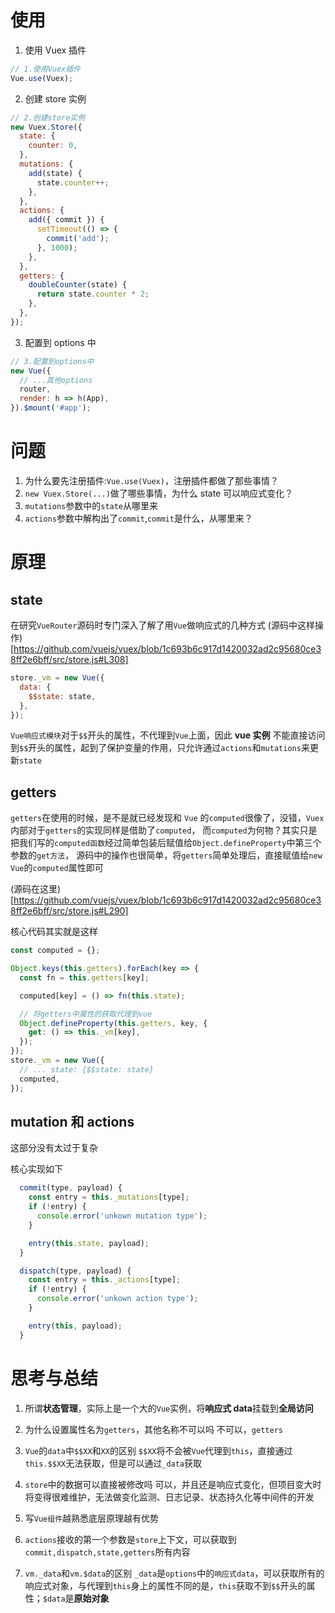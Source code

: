 # 使用

1. 使用 Vuex 插件

```javascript
// 1.使用Vuex插件
Vue.use(Vuex);
```

2. 创建 store 实例

```javascript
// 2.创建store实例
new Vuex.Store({
  state: {
    counter: 0,
  },
  mutations: {
    add(state) {
      state.counter++;
    },
  },
  actions: {
    add({ commit }) {
      setTimeout(() => {
        commit('add');
      }, 1000);
    },
  },
  getters: {
    doubleCounter(state) {
      return state.counter * 2;
    },
  },
});
```

3. 配置到 options 中

```javascript
// 3.配置到options中
new Vue({
  // ...其他options
  router,
  render: h => h(App),
}).$mount('#app');
```

# 问题

1. 为什么要先注册插件:`Vue.use(Vuex)`，注册插件都做了那些事情？
2. `new Vuex.Store(...)`做了哪些事情，为什么 state 可以响应式变化？
3. `mutations`参数中的`state`从哪里来
4. `actions`参数中解构出了`commit`,`commit`是什么，从哪里来？

# 原理

## state

在研究`VueRouter`源码时专门深入了解了用`Vue`做响应式的几种方式
(源码中这样操作)[https://github.com/vuejs/vuex/blob/1c693b6c917d1420032ad2c95680ce38ff2e6bff/src/store.js#L308]

```javascript
store._vm = new Vue({
  data: {
    $$state: state,
  },
});
```

`Vue响应式模块`对于`$$`开头的属性，不代理到`Vue`上面，因此 **vue 实例** 不能直接访问到`$$`开头的属性，起到了保护变量的作用，只允许通过`actions`和`mutations`来更新`state`

## getters

`getters`在使用的时候，是不是就已经发现和 `Vue` 的`computed`很像了，没错，`Vuex`内部对于`getters`的实现同样是借助了`computed`，
而`computed`为何物？其实只是把我们写的`computed函数`经过简单包装后赋值给`Object.defineProperty`中第三个参数的`get方法`，
源码中的操作也很简单，将`getters`简单处理后，直接赋值给`new Vue`的`computed`属性即可

(源码在这里)[https://github.com/vuejs/vuex/blob/1c693b6c917d1420032ad2c95680ce38ff2e6bff/src/store.js#L290]

核心代码其实就是这样

```javascript
const computed = {};

Object.keys(this.getters).forEach(key => {
  const fn = this.getters[key];

  computed[key] = () => fn(this.state);

  // 将getters中属性的获取代理到vue
  Object.defineProperty(this.getters, key, {
    get: () => this._vm[key],
  });
});
store._vm = new Vue({
  // ... state: {$$state: state}
  computed,
});
```

## mutation 和 actions

这部分没有太过于复杂

核心实现如下

```javascript
  commit(type, payload) {
    const entry = this._mutations[type];
    if (!entry) {
      console.error('unkown mutation type');
    }

    entry(this.state, payload);
  }

  dispatch(type, payload) {
    const entry = this._actions[type];
    if (!entry) {
      console.error('unkown action type');
    }

    entry(this, payload);
  }
```

# 思考与总结

1. 所谓**状态管理**，实际上是一个大的`Vue`实例，将**响应式 data**挂载到**全局访问**

2. 为什么设置属性名为`getters`，其他名称不可以吗
   不可以，`getters`

3. `Vue`的`data`中`$$XX`和`XX`的区别
   `$$XX`将不会被`Vue`代理到`this`，直接通过`this.$$XX`无法获取，但是可以通过`_data`获取

4. `store`中的数据可以直接被修改吗
   可以，并且还是响应式变化，但项目变大时将变得很难维护，无法做变化监测、日志记录、状态持久化等中间件的开发

5. 写`Vue组件`越熟悉底层原理越有优势

6. `actions`接收的第一个参数是`store`上下文，可以获取到`commit,dispatch,state,getters`所有内容

7. `vm._data`和`vm.$data`的区别
   `_data`是`options`中的`响应式data`，可以获取所有的响应式对象，与代理到`this`身上的属性不同的是，`this`获取不到`$$`开头的属性；`$data`是**原始对象**
